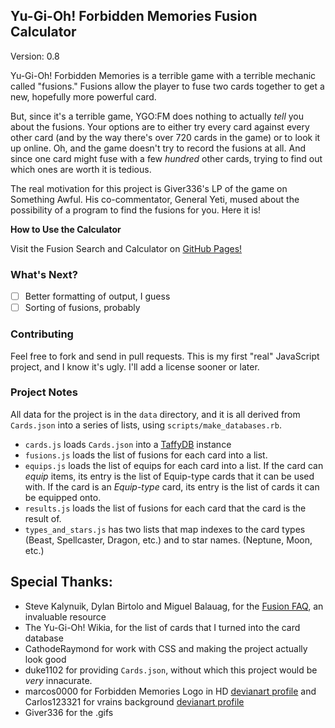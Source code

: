 ## Yu-Gi-Oh! Forbidden Memories Fusion Calculator

Version: 0.8

Yu-Gi-Oh! Forbidden Memories is a terrible game with a terrible mechanic called
"fusions." Fusions allow the player to fuse two cards together to get a new,
hopefully more powerful card.

But, since it's a terrible game, YGO:FM does nothing to actually _tell_ you
about the fusions. Your options are to either try every card against every other
card (and by the way there's over 720 cards in the game) or to look it up
online. Oh, and the game doesn't try to record the fusions at all. And since
one card might fuse with a few _hundred_ other cards, trying to find out which
ones are worth it is tedious.

The real motivation for this project is Giver336's LP of the game on Something
Awful. His co-commentator, General Yeti, mused about the possibility of a
program to find the fusions for you. Here it is!

**How to Use the Calculator**

Visit the Fusion Search and Calculator on [GitHub
Pages!](https://solumin.github.io/YGO-FM-FusionCalc/)

### What's Next?

-   [ ] Better formatting of output, I guess
-   [ ] Sorting of fusions, probably

### Contributing

Feel free to fork and send in pull requests. This is my first "real" JavaScript
project, and I know it's ugly. I'll add a license sooner or later.

### Project Notes

All data for the project is in the `data` directory, and it is all derived from
`Cards.json` into a series of lists, using `scripts/make_databases.rb`.

-   `cards.js` loads `Cards.json` into a [TaffyDB](http://www.taffydb.com/)
    instance
-   `fusions.js` loads the list of fusions for each card into a list.
-   `equips.js` loads the list of equips for each card into a list. If the card
    can _equip_ items, its entry is the list of Equip-type cards that it can be
    used with. If the card is an _Equip-type_ card, its entry is the list of cards
    it can be equipped onto.
-   `results.js` loads the list of fusions for each card that the card is the
    result of.
-   `types_and_stars.js` has two lists that map indexes to the card types (Beast,
    Spellcaster, Dragon, etc.) and to star names. (Neptune, Moon, etc.)

## Special Thanks:

-   Steve Kalynuik, Dylan Birtolo and Miguel Balauag, for the [Fusion
    FAQ](https://www.gamefaqs.com/ps/561010-yu-gi-oh-forbidden-memories/faqs/16613), an invaluable resource
-   The Yu-Gi-Oh! Wikia, for the list of cards that I turned into the card
    database
-   CathodeRaymond for work with CSS and making the project actually look good
-   duke1102 for providing `Cards.json`, without which this project would be
    _very_ innacurate.
-   marcos0000 for Forbidden Memories Logo in HD [devianart profile](https://www.deviantart.com/marcos0000) and Carlos123321 for vrains background [devianart profile](https://www.deviantart.com/carlos123321)
-   Giver336 for the .gifs
